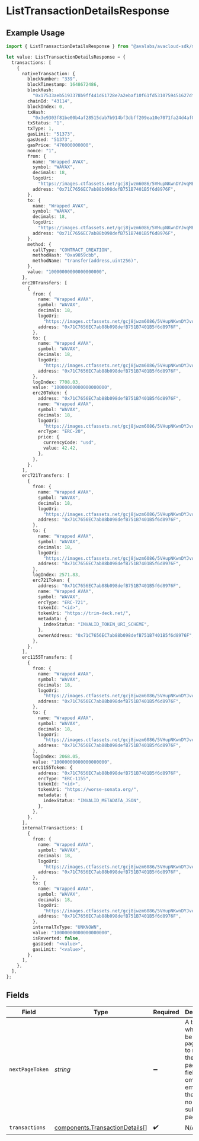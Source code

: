 # ListTransactionDetailsResponse

## Example Usage

```typescript
import { ListTransactionDetailsResponse } from "@avalabs/avacloud-sdk/models/components";

let value: ListTransactionDetailsResponse = {
  transactions: [
    {
      nativeTransaction: {
        blockNumber: "339",
        blockTimestamp: 1648672486,
        blockHash:
          "0x17533aeb5193378b9ff441d61728e7a2ebaf10f61fd5310759451627dfca2e7c",
        chainId: "43114",
        blockIndex: 0,
        txHash:
          "0x3e9303f81be00b4af28515dab7b914bf3dbff209ea10e7071fa24d4af0a112d4",
        txStatus: "1",
        txType: 1,
        gasLimit: "51373",
        gasUsed: "51373",
        gasPrice: "470000000000",
        nonce: "1",
        from: {
          name: "Wrapped AVAX",
          symbol: "WAVAX",
          decimals: 18,
          logoUri:
            "https://images.ctfassets.net/gcj8jwzm6086/5VHupNKwnDYJvqMENeV7iJ/fdd6326b7a82c8388e4ee9d4be7062d4/avalanche-avax-logo.svg",
          address: "0x71C7656EC7ab88b098defB751B7401B5f6d8976F",
        },
        to: {
          name: "Wrapped AVAX",
          symbol: "WAVAX",
          decimals: 18,
          logoUri:
            "https://images.ctfassets.net/gcj8jwzm6086/5VHupNKwnDYJvqMENeV7iJ/fdd6326b7a82c8388e4ee9d4be7062d4/avalanche-avax-logo.svg",
          address: "0x71C7656EC7ab88b098defB751B7401B5f6d8976F",
        },
        method: {
          callType: "CONTRACT_CREATION",
          methodHash: "0xa9059cbb",
          methodName: "transfer(address,uint256)",
        },
        value: "10000000000000000000",
      },
      erc20Transfers: [
        {
          from: {
            name: "Wrapped AVAX",
            symbol: "WAVAX",
            decimals: 18,
            logoUri:
              "https://images.ctfassets.net/gcj8jwzm6086/5VHupNKwnDYJvqMENeV7iJ/fdd6326b7a82c8388e4ee9d4be7062d4/avalanche-avax-logo.svg",
            address: "0x71C7656EC7ab88b098defB751B7401B5f6d8976F",
          },
          to: {
            name: "Wrapped AVAX",
            symbol: "WAVAX",
            decimals: 18,
            logoUri:
              "https://images.ctfassets.net/gcj8jwzm6086/5VHupNKwnDYJvqMENeV7iJ/fdd6326b7a82c8388e4ee9d4be7062d4/avalanche-avax-logo.svg",
            address: "0x71C7656EC7ab88b098defB751B7401B5f6d8976F",
          },
          logIndex: 7708.03,
          value: "10000000000000000000",
          erc20Token: {
            address: "0x71C7656EC7ab88b098defB751B7401B5f6d8976F",
            name: "Wrapped AVAX",
            symbol: "WAVAX",
            decimals: 18,
            logoUri:
              "https://images.ctfassets.net/gcj8jwzm6086/5VHupNKwnDYJvqMENeV7iJ/fdd6326b7a82c8388e4ee9d4be7062d4/avalanche-avax-logo.svg",
            ercType: "ERC-20",
            price: {
              currencyCode: "usd",
              value: 42.42,
            },
          },
        },
      ],
      erc721Transfers: [
        {
          from: {
            name: "Wrapped AVAX",
            symbol: "WAVAX",
            decimals: 18,
            logoUri:
              "https://images.ctfassets.net/gcj8jwzm6086/5VHupNKwnDYJvqMENeV7iJ/fdd6326b7a82c8388e4ee9d4be7062d4/avalanche-avax-logo.svg",
            address: "0x71C7656EC7ab88b098defB751B7401B5f6d8976F",
          },
          to: {
            name: "Wrapped AVAX",
            symbol: "WAVAX",
            decimals: 18,
            logoUri:
              "https://images.ctfassets.net/gcj8jwzm6086/5VHupNKwnDYJvqMENeV7iJ/fdd6326b7a82c8388e4ee9d4be7062d4/avalanche-avax-logo.svg",
            address: "0x71C7656EC7ab88b098defB751B7401B5f6d8976F",
          },
          logIndex: 2571.83,
          erc721Token: {
            address: "0x71C7656EC7ab88b098defB751B7401B5f6d8976F",
            name: "Wrapped AVAX",
            symbol: "WAVAX",
            ercType: "ERC-721",
            tokenId: "<id>",
            tokenUri: "https://trim-deck.net/",
            metadata: {
              indexStatus: "INVALID_TOKEN_URI_SCHEME",
            },
            ownerAddress: "0x71C7656EC7ab88b098defB751B7401B5f6d8976F",
          },
        },
      ],
      erc1155Transfers: [
        {
          from: {
            name: "Wrapped AVAX",
            symbol: "WAVAX",
            decimals: 18,
            logoUri:
              "https://images.ctfassets.net/gcj8jwzm6086/5VHupNKwnDYJvqMENeV7iJ/fdd6326b7a82c8388e4ee9d4be7062d4/avalanche-avax-logo.svg",
            address: "0x71C7656EC7ab88b098defB751B7401B5f6d8976F",
          },
          to: {
            name: "Wrapped AVAX",
            symbol: "WAVAX",
            decimals: 18,
            logoUri:
              "https://images.ctfassets.net/gcj8jwzm6086/5VHupNKwnDYJvqMENeV7iJ/fdd6326b7a82c8388e4ee9d4be7062d4/avalanche-avax-logo.svg",
            address: "0x71C7656EC7ab88b098defB751B7401B5f6d8976F",
          },
          logIndex: 2068.05,
          value: "10000000000000000000",
          erc1155Token: {
            address: "0x71C7656EC7ab88b098defB751B7401B5f6d8976F",
            ercType: "ERC-1155",
            tokenId: "<id>",
            tokenUri: "https://worse-sonata.org/",
            metadata: {
              indexStatus: "INVALID_METADATA_JSON",
            },
          },
        },
      ],
      internalTransactions: [
        {
          from: {
            name: "Wrapped AVAX",
            symbol: "WAVAX",
            decimals: 18,
            logoUri:
              "https://images.ctfassets.net/gcj8jwzm6086/5VHupNKwnDYJvqMENeV7iJ/fdd6326b7a82c8388e4ee9d4be7062d4/avalanche-avax-logo.svg",
            address: "0x71C7656EC7ab88b098defB751B7401B5f6d8976F",
          },
          to: {
            name: "Wrapped AVAX",
            symbol: "WAVAX",
            decimals: 18,
            logoUri:
              "https://images.ctfassets.net/gcj8jwzm6086/5VHupNKwnDYJvqMENeV7iJ/fdd6326b7a82c8388e4ee9d4be7062d4/avalanche-avax-logo.svg",
            address: "0x71C7656EC7ab88b098defB751B7401B5f6d8976F",
          },
          internalTxType: "UNKNOWN",
          value: "10000000000000000000",
          isReverted: false,
          gasUsed: "<value>",
          gasLimit: "<value>",
        },
      ],
    },
  ],
};
```

## Fields

| Field                                                                                                                                  | Type                                                                                                                                   | Required                                                                                                                               | Description                                                                                                                            |
| -------------------------------------------------------------------------------------------------------------------------------------- | -------------------------------------------------------------------------------------------------------------------------------------- | -------------------------------------------------------------------------------------------------------------------------------------- | -------------------------------------------------------------------------------------------------------------------------------------- |
| `nextPageToken`                                                                                                                        | *string*                                                                                                                               | :heavy_minus_sign:                                                                                                                     | A token, which can be sent as `pageToken` to retrieve the next page. If this field is omitted or empty, there are no subsequent pages. |
| `transactions`                                                                                                                         | [components.TransactionDetails](../../models/components/transactiondetails.md)[]                                                       | :heavy_check_mark:                                                                                                                     | N/A                                                                                                                                    |